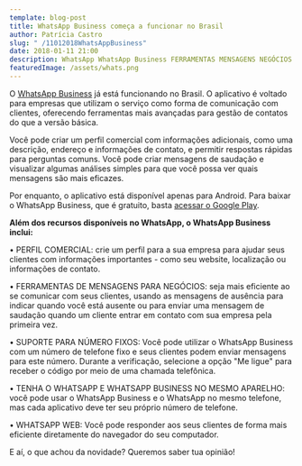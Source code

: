 ```yaml
---
template: blog-post
title: WhatsApp Business começa a funcionar no Brasil
author: Patrícia Castro
slug: " /11012018WhatsAppBusiness"
date: 2018-01-11 21:00
description: WhatsApp WhatsApp Business FERRAMENTAS MENSAGENS NEGÓCIOS
featuredImage: /assets/whats.png
---
```

<!--StartFragment-->

O [WhatsApp Business](https://play.google.com/store/apps/details?id=com.whatsapp.w4b&rdid=com.whatsapp.w4b) já está funcionando no Brasil. O aplicativo é voltado para empresas que utilizam o serviço como forma de comunicação com clientes, oferecendo ferramentas mais avançadas para gestão de contatos do que a versão básica.

Você pode criar um perfil comercial com informações adicionais, como uma descrição, endereço e informações de contato, e permitir respostas rápidas para perguntas comuns. Você pode criar mensagens de saudação e visualizar algumas análises simples para que você possa ver quais mensagens são mais eficazes.

Por enquanto, o aplicativo está disponível apenas para Android. Para baixar o WhatsApp Business, que é gratuito, basta [acessar o Google Play](https://play.google.com/store/apps/details?id=com.whatsapp.w4b&rdid=com.whatsapp.w4b).

**Além dos recursos disponíveis no WhatsApp, o WhatsApp Business inclui:**

• PERFIL COMERCIAL: crie um perfil para a sua empresa para ajudar seus clientes com informações importantes - como seu website, localização ou informações de contato.

• FERRAMENTAS DE MENSAGENS PARA NEGÓCIOS: seja mais eficiente ao se comunicar com seus clientes, usando as mensagens de ausência para indicar quando você está ausente ou para enviar uma mensagem de saudação quando um cliente entrar em contato com sua empresa pela primeira vez.

• SUPORTE PARA NÚMERO FIXOS: Você pode utilizar o WhatsApp Business com um número de telefone fixo e seus clientes podem enviar mensagens para este número. Durante a verificação, selecione a opção "Me ligue" para receber o código por meio de uma chamada telefônica.

• TENHA O WHATSAPP E WHATSAPP BUSINESS NO MESMO APARELHO: você pode usar o WhatsApp Business e o WhatsApp no mesmo telefone, mas cada aplicativo deve ter seu próprio número de telefone.

• WHATSAPP WEB: Você pode responder aos seus clientes de forma mais eficiente diretamente do navegador do seu computador.

E aí, o que achou da novidade? Queremos saber tua opinião!

<!--EndFragment-->